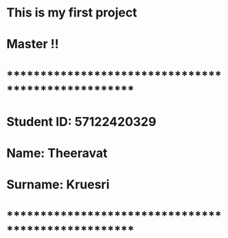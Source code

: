 <!--# my-first-repo-sec02-theeravat-->
<!--my-first-repo-sec02-theeravat created by GitHub Classroom-->

# This is my first project

# Master !!

# ***************************************************

# Student ID: 57122420329
# Name: Theeravat
# Surname: Kruesri

# ***************************************************
